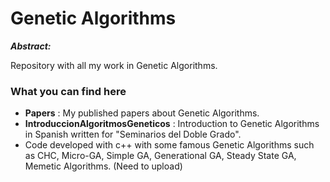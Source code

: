 Genetic Algorithms
==================

***Abstract:***

Repository with all my work in Genetic Algorithms. 

### What you can find here ###

- **Papers** : My published papers about Genetic Algorithms.
- **IntroduccionAlgoritmosGeneticos** : Introduction to Genetic Algorithms in Spanish written for "Seminarios del Doble Grado".
- Code developed with c++ with some famous Genetic Algorithms such as
CHC, Micro-GA, Simple GA, Generational GA, Steady State GA, Memetic Algorithms. (Need to upload)
